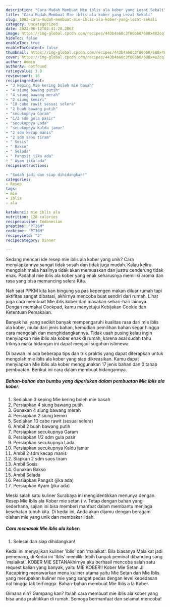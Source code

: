 ```yaml
---
description: "Cara Mudah Membuat Mie iblis ala kober yang Lezat Sekali"
title: "Cara Mudah Membuat Mie iblis ala kober yang Lezat Sekali"
slug: 1083-cara-mudah-membuat-mie-iblis-ala-kober-yang-lezat-sekali
category: Uncategorized
date: 2022-06-12T03:41:20.286Z
image: https://img-global.cpcdn.com/recipes/443b4a60c3f86bb0/680x482cq70/mie-iblis-ala-kober-foto-resep-utama.jpg
hideToc: false
enableToc: true
enableTocContent: false
thumbnail: https://img-global.cpcdn.com/recipes/443b4a60c3f86bb0/680x482cq70/mie-iblis-ala-kober-foto-resep-utama.jpg
cover: https://img-global.cpcdn.com/recipes/443b4a60c3f86bb0/680x482cq70/mie-iblis-ala-kober-foto-resep-utama.jpg
author: Admin
authorAv: notfound
ratingvalue: 3.8
reviewcount: 16
recipeingredient:
- "3 keping Mie kering boleh mie basah"
- "4 siung bawang putih"
- "4 siung bawang merah"
- "2 siung kemiri"
- "10 cabe rawit sesuai selera"
- "2 buah bawang putih"
- "secukupnya Garam"
- "1/2 sdm gula pasir"
- "secukupnya Lada"
- "secukupnya Kaldu jamur"
- "2 sdm kecap manis"
- "2 sdm saos tiram"
- " Sosis"
- " Bakso"
- " Selada"
- " Pangsit jika ada"
- " Ayam jika ada"
recipeinstructions:

- "Sudah jadi dan siap dihidangkan!"
categories:
- Resep
tags:
- mie
- iblis
- ala

katakunci: mie iblis ala 
nutrition: 128 calories
recipecuisine: Indonesian
preptime: "PT26M"
cooktime: "PT36M"
recipeyield: "2"
recipecategory: Dinner

---
```





Sedang mencari ide resep mie iblis ala kober yang unik? Cara menyiapkannya sangat tidak susah dan tidak juga mudah. Kalau keliru mengolah maka hasilnya tidak akan memuaskan dan justru cenderung tidak enak. Padahal mie iblis ala kober yang enak seharusnya memiliki aroma dan rasa yang bisa memancing selera Kita.





Nah saat PPKM kita kan bingung ya pas kepengen makan diluar rumah tapi aktifitas sangat dibatasi, akhirnya mencoba buat sendiri dari rumah. Lihat juga cara membuat Mie iblis kober dan masakan sehari-hari lainnya. Dengan memakai Cookpad, kamu menyetujui Kebijakan Cookie dan Ketentuan Pemakaian.

Banyak hal yang sedikit banyak mempengaruhi kualitas rasa dari mie iblis ala kober, mulai dari jenis bahan, kemudian pemilihan bahan segar hingga cara mengolah dan menghidangkannya. Tidak usah pusing kalau ingin menyiapkan mie iblis ala kober enak di rumah, karena asal sudah tahu triknya maka hidangan ini dapat menjadi suguhan istimewa.






Di bawah ini ada beberapa tips dan trik praktis yang dapat diterapkan untuk mengolah mie iblis ala kober yang siap dikreasikan. Kamu dapat menyiapkan Mie iblis ala kober menggunakan 17 jenis bahan dan 0 tahap pembuatan. Berikut ini cara dalam membuat hidangannya.

<!--inarticleads1-->

##### Bahan-bahan dan bumbu yang diperlukan dalam pembuatan Mie iblis ala kober:

1. Sediakan 3 keping Mie kering boleh mie basah
1. Persiapkan 4 siung bawang putih
1. Gunakan 4 siung bawang merah
1. Persiapkan 2 siung kemiri
1. Sediakan 10 cabe rawit (sesuai selera)
1. Ambil 2 buah bawang putih
1. Persiapkan secukupnya Garam
1. Persiapkan 1/2 sdm gula pasir
1. Persiapkan secukupnya Lada
1. Persiapkan secukupnya Kaldu jamur
1. Ambil 2 sdm kecap manis
1. Siapkan 2 sdm saos tiram
1. Ambil  Sosis
1. Gunakan  Bakso
1. Ambil  Selada
1. Persiapkan  Pangsit (jika ada)
1. Persiapkan  Ayam (jika ada)


Meski salah satu kuliner Surabaya ini mengidentikkan menunya dengan. Resep Mie Iblis ala Kober mie setan (lv. Tetap dengan bahan yang sederhana, sajian ini bisa memberi manfaat dalam membantu menjaga kesehatan tubuh kita. Di kedai ini, Anda akan dijamu dengan beragam olahan mie yang unik dan membakar lidah. 

<!--inarticleads2-->

##### Cara memasak Mie iblis ala kober:


1. Selesai dan siap dihidangkan!

Kedai ini menyajikan kuliner &#39;iblis&#39; dan &#39;malaikat&#39;. Bila biasanya Malaikat jadi pemenang, di Kedai ini &#39;Iblis&#39; memiliki lebih banyak peminat dibanding sang &#39;malaikat&#39;. KOBER MIE SETANAkhirnya aku berhasil mencoba salah satu request kalian yang banyak, yaitu MIE KOBER!! Kober Mie Setan Jl Kacapiring menawarkan menu kuliner utama yaitu Mie Setan dan Mie Iblis yang merupakan kuliner mie yang sangat pedas dengan level kepedasan nol hingga tak terhingga. Bahan-bahan membuat Mie Iblis a la Kober. 

Gimana nih? Gampang kan? Itulah cara membuat mie iblis ala kober yang bisa anda praktikkan di rumah. Semoga bermanfaat dan selamat mencoba!
